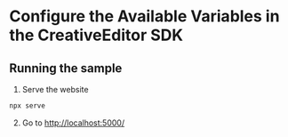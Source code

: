 # Configure the Available Variables in the CreativeEditor SDK


## Running the sample

1. Serve the website

```bash
npx serve
```

2. Go to [http://localhost:5000/](http://localhost:5000/)
